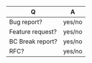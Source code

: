 | Q                | A
| ---------------- | -----
| Bug report?      | yes/no
| Feature request? | yes/no
| BC Break report? | yes/no
| RFC?             | yes/no

<!--
- Please fill in this template according to your issue.
- For support request or how-tos, visit the discussions section. 
- Otherwise, replace this comment by the description of your issue.
-->